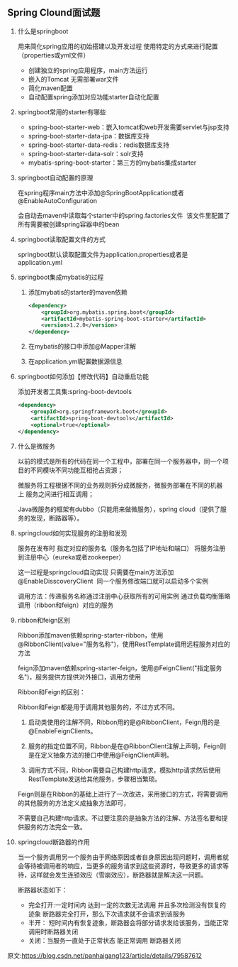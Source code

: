 ## Spring Clound面试题

1. 什么是springboot

    用来简化spring应用的初始搭建以及开发过程 使用特定的方式来进行配置（properties或yml文件）

    * 创建独立的spring应用程序，main方法运行
    * 嵌入的Tomcat 无需部署war文件
    * 简化maven配置
    * 自动配置spring添加对应功能starter自动化配置

2. springboot常用的starter有哪些

    * spring-boot-starter-web：嵌入tomcat和web开发需要servlet与jsp支持
    * spring-boot-starter-data-jpa：数据库支持
    * spring-boot-starter-data-redis：redis数据库支持
    * spring-boot-starter-data-solr：solr支持
    * mybatis-spring-boot-starter：第三方的mybatis集成starter

3. springboot自动配置的原理

    在spring程序main方法中添加@SpringBootApplication或者@EnableAutoConfiguration

    会自动去maven中读取每个starter中的spring.factories文件  该文件里配置了所有需要被创建spring容器中的bean

4. springboot读取配置文件的方式

    springboot默认读取配置文件为application.properties或者是application.yml

5. springboot集成mybatis的过程

    1. 添加mybatis的starter的maven依赖

        ```xml
        <dependency>
            <groupId>org.mybatis.spring.boot</groupId>
            <artifactId>mybatis-spring-boot-starter</artifactId>
            <version>1.2.0</version>
        </dependency>
        ```

    2. 在mybatis的接口中添加@Mapper注解

    3. 在application.yml配置数据源信息

6. springboot如何添加【修改代码】自动重启功能

    添加开发者工具集:spring-boot-devtools

    ```xml
    <dependency>
        <groupId>org.springframework.boot</groupId>
        <artifactId>spring-boot-devtools</artifactId>
        <optional>true</optional>
    </dependency>
    ```

7. 什么是微服务

    以前的模式是所有的代码在同一个工程中，部署在同一个服务器中，同一个项目的不同模块不同功能互相抢占资源；

    微服务将工程根据不同的业务规则拆分成微服务，微服务部署在不同的机器上 服务之间进行相互调用；

    Java微服务的框架有dubbo（只能用来做微服务），spring cloud（提供了服务的发现，断路器等）。

8. springcloud如何实现服务的注册和发现

    服务在发布时 指定对应的服务名（服务名包括了IP地址和端口） 将服务注册到注册中心（eureka或者zookeeper）

    这一过程是springcloud自动实现 只需要在main方法添加@EnableDisscoveryClient  同一个服务修改端口就可以启动多个实例

    调用方法：传递服务名称通过注册中心获取所有的可用实例 通过负载均衡策略调用（ribbon和feign）对应的服务

9. ribbon和feign区别

    Ribbon添加maven依赖spring-starter-ribbon，使用@RibbonClient(value="服务名称")，使用RestTemplate调用远程服务对应的方法

    feign添加maven依赖spring-starter-feign，使用@FeignClient("指定服务名")，服务提供方提供对外接口，调用方使用

    Ribbon和Feign的区别：

    Ribbon和Feign都是用于调用其他服务的，不过方式不同。

    1. 启动类使用的注解不同，Ribbon用的是@RibbonClient，Feign用的是@EnableFeignClients。

    2. 服务的指定位置不同，Ribbon是在@RibbonClient注解上声明，Feign则是在定义抽象方法的接口中使用@FeignClient声明。

    3. 调用方式不同，Ribbon需要自己构建http请求，模拟http请求然后使用RestTemplate发送给其他服务，步骤相当繁琐。

    Feign则是在Ribbon的基础上进行了一次改进，采用接口的方式，将需要调用的其他服务的方法定义成抽象方法即可，

    不需要自己构建http请求。不过要注意的是抽象方法的注解、方法签名要和提供服务的方法完全一致。

10. springcloud断路器的作用

    当一个服务调用另一个服务由于网络原因或者自身原因出现问题时，调用者就会等待被调用者的响应，当更多的服务请求到这些资源时，导致更多的请求等待，这样就会发生连锁效应（雪崩效应），断路器就是解决这一问题。

    断路器状态如下：

    * 完全打开:一定时间内 达到一定的次数无法调用 并且多次检测没有恢复的迹象 断路器完全打开，那么下次请求就不会请求到该服务
    * 半开： 短时间内有恢复迹象，断路器会将部分请求发给该服务，当能正常调用时断路器关闭
    * 关闭：当服务一直处于正常状态 能正常调用 断路器关闭

原文:https://blog.csdn.net/panhaigang123/article/details/79587612